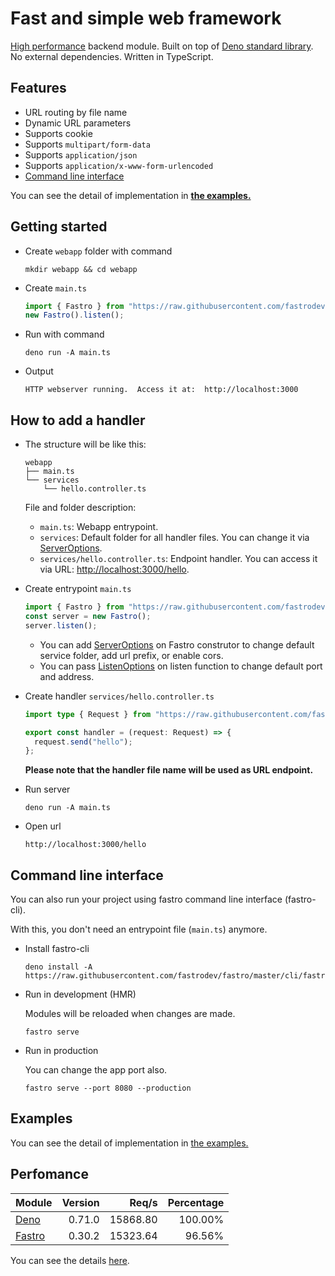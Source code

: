# Fast and simple web framework

[High performance](#perfomance) backend module. Built on top of [Deno standard library](https://deno.land/std). No external dependencies. Written in TypeScript.

## Features
- URL routing by file name
- Dynamic URL parameters
- Supports cookie
- Supports `multipart/form-data`
- Supports `application/json`
- Supports `application/x-www-form-urlencoded`
- [Command line interface](#command-line-interface)

You can see the detail of implementation in [**the examples.**](#examples)

## Getting started
- Create `webapp` folder with command
    ```
    mkdir webapp && cd webapp
    ```
- Create `main.ts`
    ```ts
    import { Fastro } from "https://raw.githubusercontent.com/fastrodev/fastro/master/mod.ts";
    new Fastro().listen();
    ```
- Run with command
    ```
    deno run -A main.ts
    ```
- Output
    ```
    HTTP webserver running.  Access it at:  http://localhost:3000
    ```


## How to add a handler
- The structure will be like this:
    ```
    webapp
    ├── main.ts
    └── services
        └── hello.controller.ts
    ```
    
    File and folder description:
    - `main.ts`: Webapp entrypoint.
    - `services`: Default folder for all handler files. You can change it via [ServerOptions](core/types.ts).
    - `services/hello.controller.ts`: Endpoint handler. You can access it via URL: [http://localhost:3000/hello](http://localhost:3000/hello).

- Create entrypoint `main.ts`
    ```ts
    import { Fastro } from "https://raw.githubusercontent.com/fastrodev/fastro/master/mod.ts";
    const server = new Fastro();
    server.listen();
    ```
    - You can add [ServerOptions](core/types.ts) on Fastro construtor to change default service folder, add url prefix, or enable cors.
    - You can pass [ListenOptions](core/types.ts) on listen function to change default port and address.

- Create handler `services/hello.controller.ts`
    ```ts
    import type { Request } from "https://raw.githubusercontent.com/fastrodev/fastro/master/mod.ts";

    export const handler = (request: Request) => {
      request.send("hello");
    };

    ```

    **Please note that the handler file name will be used as URL endpoint.**

- Run server
    ```
    deno run -A main.ts
    ```
- Open url
    ```
    http://localhost:3000/hello
    ```


## Command line interface

You can also run your project using fastro command line interface (fastro-cli). 

With this, you don't need an entrypoint file (`main.ts`) anymore.

- Install fastro-cli
    ```
    deno install -A https://raw.githubusercontent.com/fastrodev/fastro/master/cli/fastro.ts
    ```

- Run in development (HMR)

    Modules will be reloaded when changes are made.

    ```
    fastro serve
    ```
- Run in production

    You can change the app port also.

    ```
    fastro serve --port 8080 --production
    ```

## Examples

You can see the detail of implementation in [the examples.](https://github.com/fastrodev/fastro/blob/master/services)

## Perfomance

|Module|Version|Req/s|Percentage|
|--|--:|--:|--:|
|[Deno](benchmarks/deno_app.ts)|0.71.0|15868.80|100.00%|
|[Fastro](benchmarks/fastro_app.ts)|0.30.2|15323.64|96.56%|

You can see the details [here](https://github.com/fastrodev/fastro/blob/master/benchmarks).